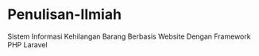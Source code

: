 # Penulisan-Ilmiah
Sistem Informasi Kehilangan Barang Berbasis Website Dengan Framework PHP Laravel
